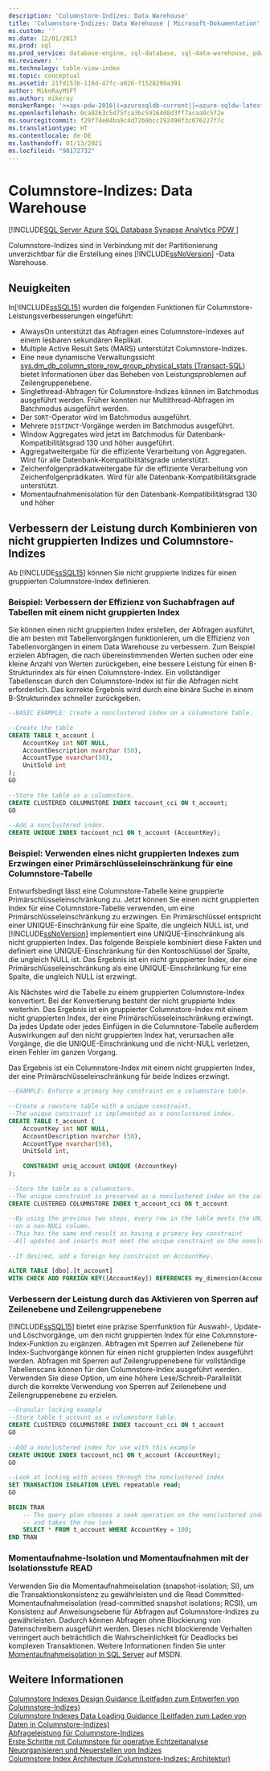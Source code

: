 ```yaml
---
description: 'Columnstore-Indizes: Data Warehouse'
title: 'Columnstore-Indizes: Data Warehouse | Microsoft-Dokumentation'
ms.custom: ''
ms.date: 12/01/2017
ms.prod: sql
ms.prod_service: database-engine, sql-database, sql-data-warehouse, pdw
ms.reviewer: ''
ms.technology: table-view-index
ms.topic: conceptual
ms.assetid: 21fd153b-116d-47fc-a926-f1528299a391
author: MikeRayMSFT
ms.author: mikeray
monikerRange: '>=aps-pdw-2016||=azuresqldb-current||=azure-sqldw-latest||>=sql-server-2016||>=sql-server-linux-2017||=azuresqldb-mi-current'
ms.openlocfilehash: 0ca8263c5d75fca3bc59164d8d3ff7acaa9c5f2e
ms.sourcegitcommit: f29f74e04ba9c4d72b9bcc292490f3c076227f7c
ms.translationtype: HT
ms.contentlocale: de-DE
ms.lasthandoff: 01/13/2021
ms.locfileid: "98172732"
---
```

# <a name="columnstore-indexes---data-warehouse"></a>Columnstore-Indizes: Data Warehouse
[!INCLUDE[SQL Server Azure SQL Database Synapse Analytics PDW ](../../includes/applies-to-version/sql-asdb-asdbmi-asa-pdw.md)]

  Columnstore-Indizes sind in Verbindung mit der Partitionierung unverzichtbar für die Erstellung eines [!INCLUDE[ssNoVersion](../../includes/ssnoversion-md.md)] -Data Warehouse.  
  
## <a name="whats-new"></a>Neuigkeiten  
 In[!INCLUDE[ssSQL15](../../includes/sssql16-md.md)] wurden die folgenden Funktionen für Columnstore-Leistungsverbesserungen eingeführt:  
  
-   AlwaysOn unterstützt das Abfragen eines Columnstore-Indexes auf einem lesbaren sekundären Replikat.  
-   Multiple Active Result Sets (MARS) unterstützt Columnstore-Indizes.  
-   Eine neue dynamische Verwaltungssicht [sys.dm_db_column_store_row_group_physical_stats &#40;Transact-SQL&#41;](../../relational-databases/system-dynamic-management-views/sys-dm-db-column-store-row-group-physical-stats-transact-sql.md) bietet Informationen über das Beheben von Leistungsproblemen auf Zeilengruppenebene.  
-   Singlethread-Abfragen für Columnstore-Indizes können im Batchmodus ausgeführt werden. Früher konnten nur Multithread-Abfragen im Batchmodus ausgeführt werden.  
-   Der `SORT`-Operator wird im Batchmodus ausgeführt.  
-   Mehrere `DISTINCT`-Vorgänge werden im Batchmodus ausgeführt.  
-   Window Aggregates wird jetzt im Batchmodus für Datenbank-Kompatibilitätsgrad 130 und höher ausgeführt.  
-   Aggregatweitergabe für die effiziente Verarbeitung von Aggregaten. Wird für alle Datenbank-Kompatibilitätsgrade unterstützt.  
-   Zeichenfolgenprädikatweitergabe für die effiziente Verarbeitung von Zeichenfolgenprädikaten. Wird für alle Datenbank-Kompatibilitätsgrade unterstützt.  
-   Momentaufnahmenisolation für den Datenbank-Kompatibilitätsgrad 130 und höher  
  
## <a name="improve-performance-by-combining-nonclustered-and-columnstore-indexes"></a>Verbessern der Leistung durch Kombinieren von nicht gruppierten Indizes und Columnstore-Indizes  
 Ab [!INCLUDE[ssSQL15](../../includes/sssql16-md.md)] können Sie nicht gruppierte Indizes für einen gruppierten Columnstore-Index definieren.   
  
### <a name="example-improve-efficiency-of-table-seeks-with-a-nonclustered-index"></a>Beispiel: Verbessern der Effizienz von Suchabfragen auf Tabellen mit einem nicht gruppierten Index  
 Sie können einen nicht gruppierten Index erstellen, der Abfragen ausführt, die am besten mit Tabellenvorgängen funktionieren, um die Effizienz von Tabellenvorgängen in einem Data Warehouse zu verbessern. Zum Beispiel erzielen Abfragen, die nach übereinstimmenden Werten suchen oder eine kleine Anzahl von Werten zurückgeben, eine bessere Leistung für einen B-Strukturindex als für einen Columnstore-Index. Ein vollständiger Tabellenscan durch den Columnstore-Index ist für die Abfragen nicht erforderlich. Das korrekte Ergebnis wird durch eine binäre Suche in einem B-Strukturindex schneller zurückgeben.  
  
```sql  
--BASIC EXAMPLE: Create a nonclustered index on a columnstore table.  
  
--Create the table  
CREATE TABLE t_account (  
    AccountKey int NOT NULL,  
    AccountDescription nvarchar (50),  
    AccountType nvarchar(50),  
    UnitSold int  
);  
GO  
  
--Store the table as a columnstore.  
CREATE CLUSTERED COLUMNSTORE INDEX taccount_cci ON t_account;  
GO  
  
--Add a nonclustered index.  
CREATE UNIQUE INDEX taccount_nc1 ON t_account (AccountKey);  
```  
  
### <a name="example-use-a-nonclustered-index-to-enforce-a-primary-key-constraint-on-a-columnstore-table"></a>Beispiel: Verwenden eines nicht gruppierten Indexes zum Erzwingen einer Primärschlüsseleinschränkung für eine Columnstore-Tabelle  
 Entwurfsbedingt lässt eine Columnstore-Tabelle keine gruppierte Primärschlüsseleinschränkung zu. Jetzt können Sie einen nicht gruppierten Index für eine Columnstore-Tabelle verwenden, um eine Primärschlüsseleinschränkung zu erzwingen. Ein Primärschlüssel entspricht einer UNIQUE-Einschränkung für eine Spalte, die ungleich NULL ist, und [!INCLUDE[ssNoVersion](../../includes/ssnoversion-md.md)] implementiert eine UNIQUE-Einschränkung als nicht gruppierten Index. Das folgende Beispiele kombiniert diese Fakten und definiert eine UNIQUE-Einschränkung für den Kontoschlüssel der Spalte, die ungleich NULL ist. Das Ergebnis ist ein nicht gruppierter Index, der eine Primärschlüsseleinschränkung als eine UNIQUE-Einschränkung für eine Spalte, die ungleich NULL ist erzwingt.  
  
 Als Nächstes wird die Tabelle zu einem gruppierten Columnstore-Index konvertiert. Bei der Konvertierung besteht der nicht gruppierte Index weiterhin. Das Ergebnis ist ein gruppierter Columnstore-Index mit einem nicht gruppierten Index, der eine Primärschlüsseleinschränkung erzwingt. Da jedes Update oder jedes Einfügen in die Columnstore-Tabelle außerdem Auswirkungen auf den nicht gruppierten Index hat, verursachen alle Vorgänge, die die UNIQUE-Einschränkung und die nicht-NULL verletzen, einen Fehler im ganzen Vorgang.  
  
 Das Ergebnis ist ein Columnstore-Index mit einem nicht gruppierten Index, der eine Primärschlüsseleinschränkung für beide Indizes erzwingt.  
  
```sql
--EXAMPLE: Enforce a primary key constraint on a columnstore table.   
  
--Create a rowstore table with a unique constraint.  
--The unique constraint is implemented as a nonclustered index.  
CREATE TABLE t_account (  
    AccountKey int NOT NULL,  
    AccountDescription nvarchar (50),  
    AccountType nvarchar(50),  
    UnitSold int,  
  
    CONSTRAINT uniq_account UNIQUE (AccountKey)  
);  
  
--Store the table as a columnstore.   
--The unique constraint is preserved as a nonclustered index on the columnstore table.  
CREATE CLUSTERED COLUMNSTORE INDEX t_account_cci ON t_account  
  
--By using the previous two steps, every row in the table meets the UNIQUE constraint  
--on a non-NULL column.  
--This has the same end-result as having a primary key constraint  
--All updates and inserts must meet the unique constraint on the nonclustered index or they will fail.  
  
--If desired, add a foreign key constraint on AccountKey.  
  
ALTER TABLE [dbo].[t_account]  
WITH CHECK ADD FOREIGN KEY([AccountKey]) REFERENCES my_dimension(Accountkey); 
```  
  
### <a name="improve-performance-by-enabling-row-level-and-row-group-level-locking"></a>Verbessern der Leistung durch das Aktivieren von Sperren auf Zeilenebene und Zeilengruppenebene  
 [!INCLUDE[ssSQL15](../../includes/sssql16-md.md)] bietet eine präzise Sperrfunktion für Auswahl-, Update- und Löschvorgänge, um den nicht gruppierten Index für eine Columnstore-Index-Funktion zu ergänzen. Abfragen mit Sperren auf Zeilenebene für Index-Suchvorgänge können für einen nicht gruppierten Index ausgeführt werden. Abfragen mit Sperren auf Zeilengruppenebene für vollständige Tabellenscans können für den Columnstore-Index ausgeführt werden. Verwenden Sie diese Option, um eine höhere Lese/Schreib-Parallelität durch die korrekte Verwendung von Sperren auf Zeilenebene und Zeilengruppenebene zu erzielen.  
  
```sql  
--Granular locking example  
--Store table t_account as a columnstore table.  
CREATE CLUSTERED COLUMNSTORE INDEX taccount_cci ON t_account  
GO  
  
--Add a nonclustered index for use with this example  
CREATE UNIQUE INDEX taccount_nc1 ON t_account (AccountKey);  
GO  
  
--Look at locking with access through the nonclustered index  
SET TRANSACTION ISOLATION LEVEL repeatable read;  
GO  
  
BEGIN TRAN  
    -- The query plan chooses a seek operation on the nonclustered index  
    -- and takes the row lock  
    SELECT * FROM t_account WHERE AccountKey = 100;  
END TRAN  
```  
  
### <a name="snapshot-isolation-and-read-committed-snapshot-isolations"></a>Momentaufnahme-Isolation und Momentaufnahmen mit der Isolationsstufe READ  
 Verwenden Sie die Momentaufnahmeisolation (snapshot-isolation; SI), um die Transaktionskonsistenz zu gewährleisten und die Read Committed-Momentaufnahmeisolation (read-committed snapshot isolations; RCSI), um Konsistenz auf Anweisungsebene für Abfragen auf Columnstore-Indizes zu gewährleisten. Dadurch können Abfragen ohne Blockierung von Datenschreibern ausgeführt werden. Dieses nicht blockierende Verhalten verringert auch beträchtlich die Wahrscheinlichkeit für Deadlocks bei komplexen Transaktionen. Weitere Informationen finden Sie unter [Momentaufnahmeisolation in SQL Server](https://msdn.microsoft.com/library/tcbchxcb\(v=vs.110\).aspx) auf MSDN.  
  
## <a name="see-also"></a>Weitere Informationen  
 [Columnstore Indexes Design Guidance (Leitfaden zum Entwerfen von Columnstore-Indizes)](../../relational-databases/indexes/columnstore-indexes-design-guidance.md)   
 [Columnstore Indexes Data Loading Guidance (Leitfaden zum Laden von Daten in Columnstore-Indizes)](../../relational-databases/indexes/columnstore-indexes-data-loading-guidance.md)   
 [Abfrageleistung für Columnstore-Indizes](../../relational-databases/indexes/columnstore-indexes-query-performance.md)   
 [Erste Schritte mit Columnstore für operative Echtzeitanalyse](../../relational-databases/indexes/get-started-with-columnstore-for-real-time-operational-analytics.md)   
 [Neuorganisieren und Neuerstellen von Indizes](../../relational-databases/indexes/reorganize-and-rebuild-indexes.md)    
 [Columnstore Index Architecture (Columnstore-Indizes: Architektur)](../../relational-databases/sql-server-index-design-guide.md#columnstore_index) 
  
